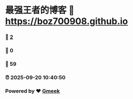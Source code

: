 # 最强王者的博客 :link: https://boz700908.github.io 
### :page_facing_up: [2](https://boz700908.github.io/tag.html) 
### :speech_balloon: 0 
### :hibiscus: 59 
### :alarm_clock: 2025-09-20 10:40:50 
### Powered by :heart: [Gmeek](https://github.com/Meekdai/Gmeek)
